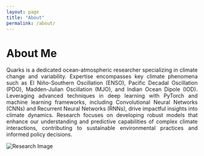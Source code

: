```yaml
---
layout: page
title: "About"
permalink: /about/
---
```



# About Me

<p style="text-align: justify;">Quarks is a dedicated ocean-atmospheric researcher specializing in climate change and variability. Expertise encompasses key climate phenomena such as El Niño-Southern Oscillation (ENSO), Pacific Decadal Oscillation (PDO), Madden-Julian Oscillation (MJO), and Indian Ocean Dipole (IOD). Leveraging advanced techniques in deep learning with PyTorch and machine learning frameworks, including Convolutional Neural Networks (CNNs) and Recurrent Neural Networks (RNNs), drive impactful insights into climate dynamics. Research focuses on developing robust models that enhance our understanding and predictive capabilities of complex climate interactions, contributing to sustainable environmental practices and informed policy decisions.</p>



![Research Image](/quarks/research.jpg)
